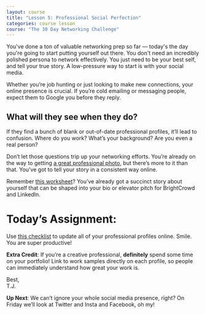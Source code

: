 ```yaml
---
layout: course
title: "Lesson 5: Professional Social Perfection"
categories: course lesson
course: "The 30 Day Networking Challenge"
---
```


You've done a ton of valuable networking prep so far — today's the day you're going to start putting yourself out there. You don't need an incredibly polished persona to network effectively. You just need to be your best self, and tell your true story. A low-pressure way to start is with your social media.

Whether you’re job hunting or just looking to make new connections, your online presence is crucial. If you’re cold emailing or messaging people, expect them to Google you before they reply.

## What will they see when they do?

If they find a bunch of blank or out-of-date professional profiles, it’ll lead to confusion. Where do you work? What’s your background? Are you even a real person?  

Don’t let those questions trip up your networking efforts. You’re already on the way to getting [a great professional photo][photo lesson], but there’s more to it than that. You’ve got to tell your story in a consistent way online.

Remember [this worksheet][story worksheet]? You’ve already got a succinct story about yourself that can be shaped into your bio or elevator pitch for BrightCrowd and LinkedIn.

# Today’s Assignment:
Use [this checklist][worksheet] to update all of your professional profiles online. Smile. You are super productive!

**Extra Credit**: If you’re a creative professional, **definitely** spend some time on your portfolio! Link to work samples directly on each profile, so people can immediately understand how great your work is.

Best,  
T.J.

**Up Next**: We can’t ignore your whole social media presence, right? On Friday we’ll look at Twitter and Insta and Facebook, oh my!


[photo lesson]: https://blog.brightcrowd.com/courses/better-job-30-days/lesson-04
[story worksheet]: https://blog.brightcrowd.com/courses/better-job-30-days/lesson-01-worksheet.pdf
[worksheet]: https://blog.brightcrowd.com/courses/better-job-30-days/lesson-05-worksheet.pdf
[profile]: https://brightcrowd.com/profile/me
